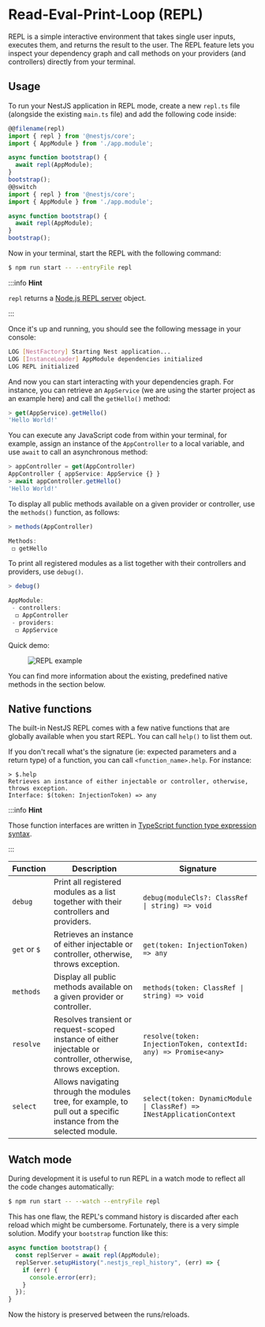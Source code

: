 # Read-Eval-Print-Loop (REPL)

REPL is a simple interactive environment that takes single user inputs, executes them, and returns the result to the user.
The REPL feature lets you inspect your dependency graph and call methods on your providers (and controllers) directly from your terminal.

## Usage

To run your NestJS application in REPL mode, create a new `repl.ts` file (alongside the existing `main.ts` file) and add the following code inside:

```typescript
@@filename(repl)
import { repl } from '@nestjs/core';
import { AppModule } from './app.module';

async function bootstrap() {
  await repl(AppModule);
}
bootstrap();
@@switch
import { repl } from '@nestjs/core';
import { AppModule } from './app.module';

async function bootstrap() {
  await repl(AppModule);
}
bootstrap();
```

Now in your terminal, start the REPL with the following command:

```bash
$ npm run start -- --entryFile repl
```

:::info **Hint**

`repl` returns a [Node.js REPL server](https://nodejs.org/api/repl.html) object.

:::

Once it's up and running, you should see the following message in your console:

```bash
LOG [NestFactory] Starting Nest application...
LOG [InstanceLoader] AppModule dependencies initialized
LOG REPL initialized
```

And now you can start interacting with your dependencies graph. For instance, you can retrieve an `AppService` (we are using the starter project as an example here) and call the `getHello()` method:

```typescript
> get(AppService).getHello()
'Hello World!'
```

You can execute any JavaScript code from within your terminal, for example, assign an instance of the `AppController` to a local variable, and use `await` to call an asynchronous method:

```typescript
> appController = get(AppController)
AppController { appService: AppService {} }
> await appController.getHello()
'Hello World!'
```

To display all public methods available on a given provider or controller, use the `methods()` function, as follows:

```typescript
> methods(AppController)

Methods:
 ◻ getHello
```

To print all registered modules as a list together with their controllers and providers, use `debug()`.

```typescript
> debug()

AppModule:
 - controllers:
  ◻ AppController
 - providers:
  ◻ AppService
```

Quick demo:

<figure><img src="/assets/repl.gif" alt="REPL example" /></figure>

You can find more information about the existing, predefined native methods in the section below.

## Native functions

The built-in NestJS REPL comes with a few native functions that are globally available when you start REPL. You can call `help()` to list them out.

If you don't recall what's the signature (ie: expected parameters and a return type) of a function, you can call `<function_name>.help`.
For instance:

```text
> $.help
Retrieves an instance of either injectable or controller, otherwise, throws exception.
Interface: $(token: InjectionToken) => any
```

:::info **Hint**

Those function interfaces are written in [TypeScript function type expression syntax](https://www.typescriptlang.org/docs/handbook/2/functions.html#function-type-expressions).

:::

| Function     | Description                                                                                                        | Signature                                                             |
| ------------ | ------------------------------------------------------------------------------------------------------------------ | --------------------------------------------------------------------- |
| `debug`      | Print all registered modules as a list together with their controllers and providers.                              | `debug(moduleCls?: ClassRef \| string) => void`                       |
| `get` or `$` | Retrieves an instance of either injectable or controller, otherwise, throws exception.                             | `get(token: InjectionToken) => any`                                   |
| `methods`    | Display all public methods available on a given provider or controller.                                            | `methods(token: ClassRef \| string) => void`                          |
| `resolve`    | Resolves transient or request-scoped instance of either injectable or controller, otherwise, throws exception.     | `resolve(token: InjectionToken, contextId: any) => Promise<any>`      |
| `select`     | Allows navigating through the modules tree, for example, to pull out a specific instance from the selected module. | `select(token: DynamicModule \| ClassRef) => INestApplicationContext` |

## Watch mode

During development it is useful to run REPL in a watch mode to reflect all the code changes automatically:

```bash
$ npm run start -- --watch --entryFile repl
```

This has one flaw, the REPL's command history is discarded after each reload which might be cumbersome.
Fortunately, there is a very simple solution. Modify your `bootstrap` function like this:

```typescript
async function bootstrap() {
  const replServer = await repl(AppModule);
  replServer.setupHistory(".nestjs_repl_history", (err) => {
    if (err) {
      console.error(err);
    }
  });
}
```

Now the history is preserved between the runs/reloads.
